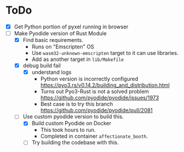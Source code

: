 # ToDo

- [x] Get Python portion of pyxel running in browser
- [ ] Make Pyodide version of Rust Module
    - [x] Find basic requirements.
        - Runs on "Emscripten" OS
        - Use `wasm32-unknown-emscripten` target to it can use libraries.
        - Add as another target in `lib/Makefile`
    - [x] debug build fail
        - [x] understand logs
            - Python version is incorrectly configured https://pyo3.rs/v0.14.2/building_and_distribution.html
            - Turns out Pyo3-Rust is not a solved problem https://github.com/pyodide/pyodide/issues/1973
            - Best case is to try this branch https://github.com/pyodide/pyodide/pull/2081
    - [ ] Use custom pyodide version to build this.
        - [x] Build custom Pyodide on Docker
            - This took hours to run.
            - Completed in container `affectionate_booth`.
        - [ ] Try building the codebase with this.
